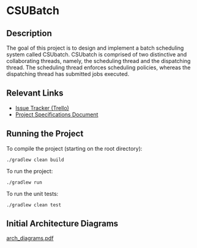 # CSUBatch

## Description
The goal of this project is to design and implement a batch scheduling system called CSUbatch. CSUbatch is comprised of two distinctive and collaborating threads, namely, the scheduling thread and the dispatching thread. The scheduling thread enforces scheduling policies, whereas the dispatching thread has submitted jobs executed. 

## Relevant Links

- [Issue Tracker (Trello)](https://trello.com/b/XDxNiiio/csubatch)
- [Project Specifications Document](https://colstate-my.sharepoint.com/:w:/g/personal/davidson_alexis_students_columbusstate_edu/Ec7Us0sBtzdCvPLC3uAlFi0Be6gxC1Gm52SU9cDAUGJglA?e=MVbbT6)

## Running the Project
To compile the project (starting on the root directory):

```
./gradlew clean build
```

To run the project:

```
./gradlew run
```

To run the unit tests:
```
./gradlew clean test
```
## Initial Architecture Diagrams
[arch_diagrams.pdf](https://github.com/user-attachments/files/19558743/arch_diagrams.pdf)

